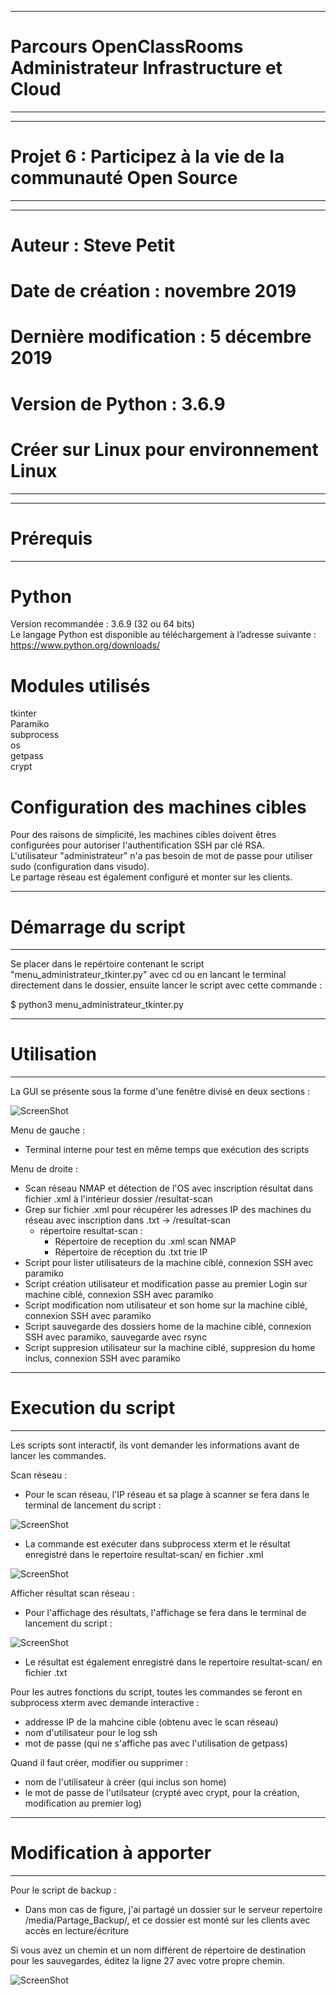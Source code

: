 __________________________________________________________________
# Parcours OpenClassRooms Administrateur Infrastructure et Cloud #
__________________________________________________________________
  
__________________________________________________________________
# Projet 6 : Participez à la vie de la communauté Open Source    #
__________________________________________________________________
  
__________________________________________________________________
# Auteur : Steve Petit                                           #
# Date de création : novembre 2019                               #
# Dernière modification : 5 décembre 2019                        #
# Version de Python : 3.6.9                                      #
# Créer sur Linux pour environnement Linux                       #
__________________________________________________________________
  
__________________________________________________________________
# Prérequis                                                      #
__________________________________________________________________
  
# Python  
  
Version recommandée : 3.6.9 (32 ou 64 bits)  
Le langage Python est disponible au téléchargement à l’adresse suivante : https://www.python.org/downloads/  
   
# Modules utilisés  
  
tkinter  
Paramiko  
subprocess  
os  
getpass  
crypt  
   
# Configuration des machines cibles  
  
Pour des raisons de simplicité, les machines cibles doivent êtres configurées pour autoriser l'authentification SSH par clé RSA.  
L'utilisateur "administrateur" n'a pas besoin de mot de passe pour utiliser sudo (configuration dans visudo).  
Le partage réseau est également configuré et monter sur les clients.  
  
_________________________________________________________________
# Démarrage du script                                           #
_________________________________________________________________
    
  
Se placer dans le repértoire contenant le script "menu_administrateur_tkinter.py" avec cd ou en lancant le terminal directement dans le dossier, ensuite lancer le script avec cette commande :  
  
$  python3 menu_administrateur_tkinter.py  
    
_________________________________________________________________
# Utilisation                                                   #
_________________________________________________________________
    
La GUI se présente sous la forme d'une fenêtre divisé en deux sections :  
  
![ScreenShot](https://github.com/TonightTheOne/AIC-Projet6/blob/master/documentation/menu.PNG)  
  
Menu de gauche :  
- Terminal interne pour test en même temps que exécution des scripts  
  
Menu de droite :  
- Scan réseau NMAP et détection de l'OS avec inscription résultat dans fichier .xml à l'intérieur dossier /resultat-scan  
- Grep sur fichier .xml pour récupérer les adresses IP des machines du réseau avec inscription dans .txt -> /resultat-scan 
   - répertoire resultat-scan :  
      - Répertoire de reception du .xml scan NMAP  
      - Répertoire de réception du .txt trie IP  
- Script pour lister utilisateurs de la machine ciblé, connexion SSH avec paramiko  
- Script création utilisateur et modification passe au premier Login sur machine ciblé, connexion SSH avec paramiko  
- Script modification nom utilisateur et son home sur la machine ciblé, connexion SSH avec paramiko  
- Script sauvegarde des dossiers home de la machine ciblé, connexion SSH avec paramiko, sauvegarde avec rsync  
- Script suppresion utilisateur sur la machine ciblé, suppresion du home inclus, connexion SSH avec paramiko   
  
__________________________________________________________________
# Execution du script                                            #
__________________________________________________________________
    
Les scripts sont interactif, ils vont demander les informations avant de lancer les commandes.  
  
Scan réseau :  
  
- Pour le scan réseau, l'IP réseau et sa plage à scanner se fera dans le terminal de lancement du script :  
  
![ScreenShot](https://github.com/TonightTheOne/AIC-Projet6/blob/master/documentation/scan-réseau-lancement.PNG)  
  
- La commande est exécuter dans subprocess xterm et le résultat enregistré dans le repertoire resultat-scan/ en fichier .xml  
  
![ScreenShot](https://github.com/TonightTheOne/AIC-Projet6/blob/master/documentation/scan-réseau-execution.PNG)  
  
Afficher résultat scan réseau :  
  
- Pour l'affichage des résultats, l'affichage se fera dans le terminal de lancement du script :  
  
![ScreenShot](https://github.com/TonightTheOne/AIC-Projet6/blob/master/documentation/afficher-resultat-scan-reseau.PNG)  
  
- Le résultat est également enregistré dans le repertoire resultat-scan/ en fichier .txt  
  
Pour les autres fonctions du script, toutes les commandes se feront en subprocess xterm avec demande interactive :  
  
- addresse IP de la mahcine cible (obtenu avec le scan réseau)  
- nom d'utilisateur pour le log ssh  
- mot de passe (qui ne s'affiche pas avec l'utilisation de getpass)  
  
Quand il faut créer, modifier ou supprimer :  
  
- nom de l'utilisateur à créer (qui inclus son home)  
- le mot de passe de l'utilsateur (crypté avec crypt, pour la création, modification au premier log)  


__________________________________________________________________
# Modification à apporter                                        #
__________________________________________________________________

Pour le script de backup :  
- Dans mon cas de figure, j'ai partagé un dossier sur le serveur repertoire /media/Partage_Backup/, et ce dossier est monté sur les clients avec accès en lecture/écriture

Si vous avez un chemin et un nom différent de répertoire de destination pour les sauvegardes, éditez la ligne 27 avec votre propre chemin.  

![ScreenShot](https://github.com/TonightTheOne/AIC-Projet6/blob/master/documentation/modification-chemin-backup.PNG)  

  

  


      
